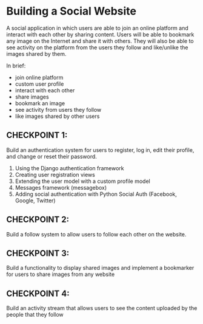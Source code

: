 # Building a Social Website
A social application in which users are able to join an online platform and interact with each other by sharing content. Users will be able to bookmark any image on the Internet and share it with others. They will also be able to see activity on the platform from the users they follow and like/unlike the images shared by them.

In brief:
- join online platform
- custom user profile
- interact with each other
- share images
- bookmark an image
- see activity from users they follow
- like images shared by other users

## CHECKPOINT 1:
Build an authentication system for users to register, log in, edit their profile, and change or reset their password.
1. Using the Django authentication framework
2. Creating user registration views
3. Extending the user model with a custom profile model
4. Messages framework (messagebox)
4. Adding social authentication with Python Social Auth (Facebook, Google, Twitter)

## CHECKPOINT 2:
Build a follow system to allow users to follow each other on the website.
          

## CHECKPOINT 3:
Build a functionality to display shared images and implement a bookmarker for users to share images from any website


## CHECKPOINT 4:
Build an activity stream that allows users to see the content uploaded by the people that they follow
